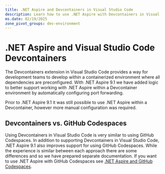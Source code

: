 ```yaml
---
title: .NET Aspire and Devcontainers in Visual Studio Code
description: Learn how to use .NET Aspire with Devcontainers in Visual Studio Code.
ms.date: 02/19/2025
zone_pivot_groups: dev-environment
---
```


# .NET Aspire and Visual Studio Code Devcontainers

The Devcontainers extension in Visual Studio Code provides a way for development teams to develop within a containerized environment where all dependencies are preconfigured. With .NET Aspire 9.1 we have added logic to better support working with .NET Aspire within a Devcontainer environment by automatically configuring port forwarding.

Prior to .NET Aspire 9.1 it was still possible to use .NET Aspire within a Devcontainer, however more manual configuration was required.

## Devcontainers vs. GitHub Codespaces

Using Devcontainers in Visual Studio Code is very similar to using GitHub Codespaces. In addition to supporting Devcontainers in Visual Studio Code, .NET Aspire 9.1 also improves support for using GitHub Codespaces. While the experience is similar between each approach there are some differences and so we have prepared separate documentation. If you want to use .NET Aspire with GitHub Codespaces see [.NET Aspire and GitHub Codespaces](codespaces.md).